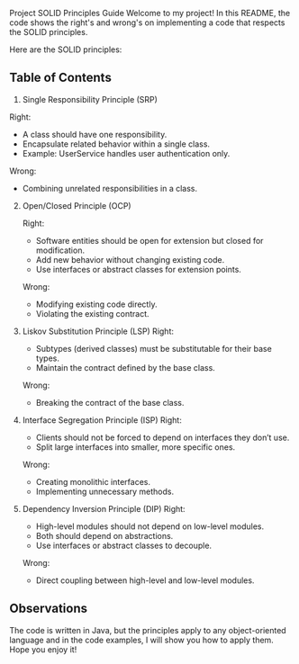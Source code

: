 Project SOLID Principles Guide
Welcome to my project! In this README, the code shows the right's and wrong's on implementing a code that respects the SOLID principles.

Here are the SOLID principles:

## Table of Contents
1. Single Responsibility Principle (SRP)

Right:
   * A class should have one responsibility.
   * Encapsulate related behavior within a single class.
   * Example: UserService handles user authentication only.
   
   
Wrong:
   * Combining unrelated responsibilities in a class.

2. Open/Closed Principle (OCP)
   
    Right:
   * Software entities should be open for extension but closed for modification.
   * Add new behavior without changing existing code.
   * Use interfaces or abstract classes for extension points.

   Wrong:
      * Modifying existing code directly.
      * Violating the existing contract.
   
3. Liskov Substitution Principle (LSP)
   Right:
   * Subtypes (derived classes) must be substitutable for their base types.
   * Maintain the contract defined by the base class.

   Wrong:
   * Breaking the contract of the base class.
   
4. Interface Segregation Principle (ISP)
   Right:
   * Clients should not be forced to depend on interfaces they don’t use.
   * Split large interfaces into smaller, more specific ones.

   Wrong:
   * Creating monolithic interfaces.
   * Implementing unnecessary methods.

5. Dependency Inversion Principle (DIP)
   Right:
   * High-level modules should not depend on low-level modules.
   * Both should depend on abstractions.
   * Use interfaces or abstract classes to decouple.

   Wrong:
   * Direct coupling between high-level and low-level modules.


## Observations
The code is written in Java, but the principles apply to any object-oriented language and in the code examples, I will show you how to apply them. 
Hope you enjoy it!